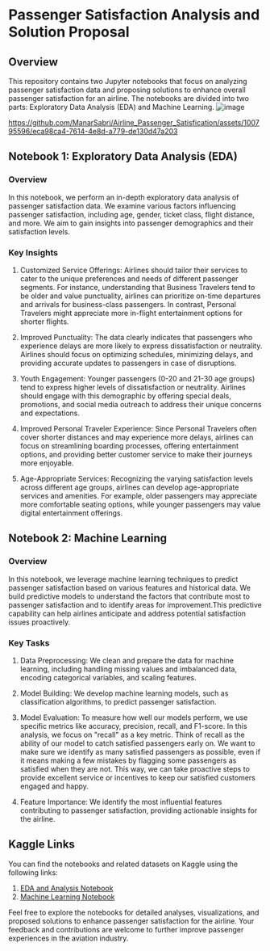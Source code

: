 # Passenger Satisfaction Analysis and Solution Proposal

## Overview

This repository contains two Jupyter notebooks that focus on analyzing passenger satisfaction data and proposing solutions to enhance overall passenger satisfaction for an airline. The notebooks are divided into two parts: Exploratory Data Analysis (EDA) and Machine Learning.
![image](https://github.com/ManarSabri/Airline_Passenger_Satisfication/assets/100795596/1e699d43-ca9c-4d27-bf79-ca70bfde5a0d)


https://github.com/ManarSabri/Airline_Passenger_Satisfication/assets/100795596/eca98ca4-7614-4e8d-a779-de130d47a203



## Notebook 1: Exploratory Data Analysis (EDA)

### Overview
In this notebook, we perform an in-depth exploratory data analysis of passenger satisfaction data. We examine various factors influencing passenger satisfaction, including age, gender, ticket class, flight distance, and more. We aim to gain insights into passenger demographics and their satisfaction levels.

### Key Insights
1. Customized Service Offerings: Airlines should tailor their services to cater to the unique preferences and needs of different passenger segments. For instance, understanding that Business Travelers tend to be older and value punctuality, airlines can prioritize on-time departures and arrivals for business-class passengers. In contrast, Personal Travelers might appreciate more in-flight entertainment options for shorter flights.

2. Improved Punctuality: The data clearly indicates that passengers who experience delays are more likely to express dissatisfaction or neutrality. Airlines should focus on optimizing schedules, minimizing delays, and providing accurate updates to passengers in case of disruptions.

3. Youth Engagement: Younger passengers (0-20 and 21-30 age groups) tend to express higher levels of dissatisfaction or neutrality. Airlines should engage with this demographic by offering special deals, promotions, and social media outreach to address their unique concerns and expectations.

4. Improved Personal Traveler Experience: Since Personal Travelers often cover shorter distances and may experience more delays, airlines can focus on streamlining boarding processes, offering entertainment options, and providing better customer service to make their journeys more enjoyable.

5. Age-Appropriate Services: Recognizing the varying satisfaction levels across different age groups, airlines can develop age-appropriate services and amenities. For example, older passengers may appreciate more comfortable seating options, while younger passengers may value digital entertainment offerings.

## Notebook 2: Machine Learning

### Overview
In this notebook, we leverage machine learning techniques to predict passenger satisfaction based on various features and historical data. We build predictive models to understand the factors that contribute most to passenger satisfaction and to identify areas for improvement.This predictive capability can help airlines anticipate and address potential satisfaction issues proactively.

### Key Tasks
1. Data Preprocessing: We clean and prepare the data for machine learning, including handling missing values and imbalanced data, encoding categorical variables, and scaling features.

2. Model Building: We develop machine learning models, such as classification algorithms, to predict passenger satisfaction.

3. Model Evaluation: To measure how well our models perform, we use specific metrics like accuracy, precision, recall, and F1-score. In this analysis, we focus on "recall" as a key metric. Think of recall as the ability of our model to catch satisfied passengers early on. We want to make sure we identify as many satisfied passengers as possible, even if it means making a few mistakes by flagging some passengers as satisfied when they are not. This way, we can take proactive steps to provide excellent service or incentives to keep our satisfied customers engaged and happy.

4. Feature Importance: We identify the most influential features contributing to passenger satisfaction, providing actionable insights for the airline.

## Kaggle Links
You can find the notebooks and related datasets on Kaggle using the following links:

1. [EDA and Analysis Notebook](https://www.kaggle.com/code/mennatullahelsahy/airline-passenger-satisfaction-part-i-eda/notebook)
2. [Machine Learning Notebook](https://www.kaggle.com/code/mennatullahelsahy/airline-passenger-part-ii-cleaning-modeling/notebook)

Feel free to explore the notebooks for detailed analyses, visualizations, and proposed solutions to enhance passenger satisfaction for the airline. Your feedback and contributions are welcome to further improve passenger experiences in the aviation industry.
